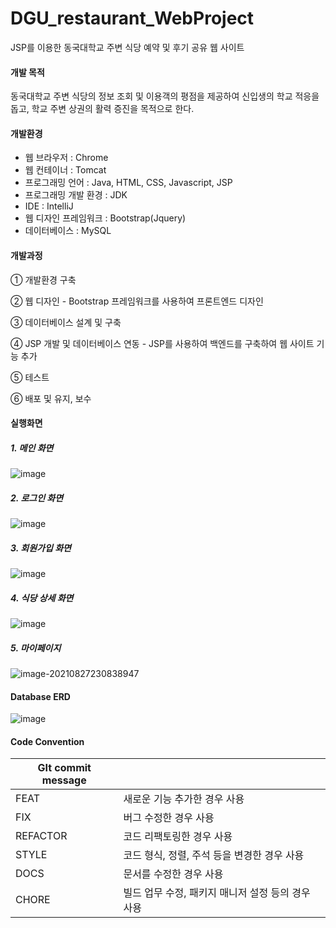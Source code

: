 # DGU_restaurant_WebProject
JSP를 이용한 동국대학교 주변 식당 예약 및 후기 공유 웹 사이트





#### 개발 목적

동국대학교 주변 식당의 정보 조회 및 이용객의 평점을 제공하여 신입생의 학교 적응을 돕고, 학교 주변 상권의 활력 증진을 목적으로 한다.





#### 개발환경 

* 웹 브라우저 : Chrome 
* 웹 컨테이너 : Tomcat 
* 프로그래밍 언어 : Java, HTML, CSS, Javascript, JSP
* 프로그래밍 개발 환경 : JDK
* IDE : IntelliJ
* 웹 디자인 프레임워크 : Bootstrap(Jquery)
* 데이터베이스 : MySQL





#### 개발과정

① 개발환경 구축

② 웹 디자인 - Bootstrap 프레임워크를 사용하여 프론트엔드 디자인

③ 데이터베이스 설계 및 구축

④ JSP 개발 및 데이터베이스 연동 - JSP를 사용하여 백엔드를 구축하여 웹 사이트 기능 추가

⑤ 테스트

⑥ 배포 및 유지, 보수





#### 실행화면

##### 1. 메인 화면

![image](https://user-images.githubusercontent.com/45346786/131139091-940d665d-3be5-488c-9af3-3372f5c83bf8.png)



##### 2. 로그인 화면

![image](https://user-images.githubusercontent.com/45346786/131139395-3a021481-391a-451a-8415-c0dfdb0d975e.png)



##### 3. 회원가입 화면

![image](https://user-images.githubusercontent.com/45346786/131139629-52d0e2a6-f2a3-4df5-8306-7cefe671136d.png)



##### 4. 식당 상세 화면

![image](https://user-images.githubusercontent.com/45346786/131140121-c54c52fa-f9d5-481f-a4a5-20bd93c72098.png)



##### 5. 마이페이지

![image-20210827230838947](C:\Users\eunyoung\AppData\Roaming\Typora\typora-user-images\image-20210827230838947.png)





#### Database ERD

![image](https://user-images.githubusercontent.com/45346786/131141179-6bd41d90-94ac-4784-9e24-4e2b19ebc203.png)





#### Code Convention

| GIt commit message |                                                   |
| ------------------ | ------------------------------------------------- |
| FEAT               | 새로운 기능 추가한 경우 사용                      |
| FIX                | 버그 수정한 경우 사용                             |
| REFACTOR           | 코드 리팩토링한 경우 사용                         |
| STYLE              | 코드 형식, 정렬, 주석 등을 변경한 경우 사용       |
| DOCS               | 문서를 수정한 경우 사용                           |
| CHORE              | 빌드 업무 수정, 패키지 매니저 설정 등의 경우 사용 |

